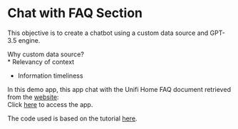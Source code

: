 # Chat with FAQ Section

This objective is to create a chatbot using a custom data source and GPT-3.5 engine.  <br>  

Why custom data source?<br> * Relevancy of context
* Information timeliness


In this demo app, this app chat with the Unifi Home FAQ document retrieved from the [website](https://unifi.com.my/support/faq): <br>Click [here](https://faq-chatbot.streamlit.app/) to access the app.



The code used is based on the tutorial [here](https://blog.streamlit.io/build-a-chatbot-with-custom-data-sources-powered-by-llamaindex/).

